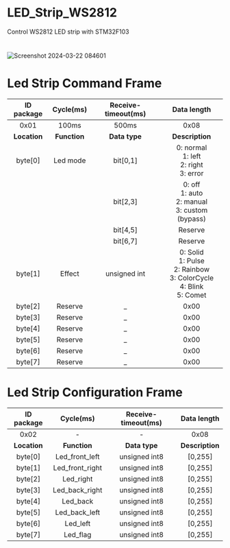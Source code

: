 # LED_Strip_WS2812
Control WS2812 LED strip with STM32F103
# 
![Screenshot 2024-03-22 084601](https://github.com/WanL0q/LED_Strip_WS2812/assets/134664967/3e64fd06-0365-4d2e-80c9-7bd812c33679)
# Led Strip Command Frame

| **ID package**          | **Cycle(ms)** | **Receive-timeout(ms)** | **Data length** |
|:-----------------------:|:-------------:|:-----------------------:|:---------------:|
| 0x01                    | 100ms         | 500ms                   | 0x08            |
| **Location**            |  **Function** | **Data type**           | **Description** |
| byte[0]                 | Led mode      | bit[0,1]                | 0: normal<br>1: left<br>2: right<br>3: error |
|                         |               | bit[2,3]                | 0: off<br>1: auto<br>2: manual<br>3: custom (bypass) |
|                         |               | bit[4,5]                | Reserve                               |
|                         |               | bit[6,7]                | Reserve                               |
| byte[1]                 | Effect        | unsigned int            | 0: Solid<br>1: Pulse<br>2: Rainbow<br>3: ColorCycle<br>4: Blink<br>5: Comet |
| byte[2]                 | Reserve       | _                       | 0x00                                   |
| byte[3]                 | Reserve       | _                       | 0x00                                   |
| byte[4]                 | Reserve       | _                       | 0x00                                   |
| byte[5]                 | Reserve       | _                       | 0x00                                   |
| byte[6]                 | Reserve       | _                       | 0x00                                   |
| byte[7]                 | Reserve       | _                       | 0x00                                   |
# Led Strip Configuration Frame
| **ID package**         | **Cycle(ms)** | **Receive-timeout(ms)** | **Data length** |
|:----------------------:|:-------------:|:-----------------------:|:---------------:|
| 0x02                   | -             | -                       | 0x08            |
| **Location**           | **Function**  | **Data type**           | **Description** |
| byte[0]                |Led_front_left | unsigned int8           | [0,255]         |  
| byte[1]                |Led_front_right| unsigned int8           | [0,255]         |
| byte[2]                |Led_right      | unsigned int8           | [0,255]         |
| byte[3]                |Led_back_right | unsigned int8           | [0,255]         |
| byte[4]                |Led_back       | unsigned int8           | [0,255]         |
| byte[5]                |Led_back_left  | unsigned int8           | [0,255]         |
| byte[6]                |Led_left       | unsigned int8           | [0,255]         |
| byte[7]                |Led_flag       | unsigned int8           | [0,255]         |

